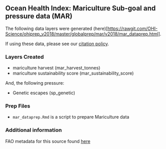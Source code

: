 ## Ocean Health Index: Mariculture Sub-goal and pressure data (MAR)

The following data layers were generated (here)[https://rawgit.com/OHI-Science/ohiprep_v2018/master/globalprep/mar/v2018/mar_dataprep.html].

If using these data, please see our [citation policy](http://ohi-science.org/citation-policy/).

### Layers Created
* mariculture harvest (mar_harvest_tonnes)
* mariculture sustainability score (mar_sustainability_score)

And, the following pressure:
* Genetic escapes (sp_genetic)


### Prep Files
* `mar_dataprep.Rmd` is a script to prepare Mariculture data

### Additional information

FAO metadata for this source found [here](http://www.fao.org/fishery/statistics/global-aquaculture-production/en)